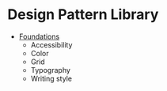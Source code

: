 <!-- TITLE: Home -->
<!-- SUBTITLE: A quick summary of Home -->

# Design Pattern Library
* [Foundations](/product/foundations)
	* <span class="green-fun">Accessibility</span>
	* Color
	* Grid
	* Typography
	* Writing style